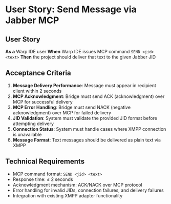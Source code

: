 # User Story: Send Message via Jabber MCP

## User Story
**As a** Warp IDE user
**When** Warp IDE issues MCP command `SEND <jid> <text>`
**Then** the project should deliver that text to the given Jabber JID

## Acceptance Criteria

1. **Message Delivery Performance**: Message must appear in recipient client within 2 seconds
2. **MCP Acknowledgment**: Bridge must send ACK (acknowledgment) over MCP for successful delivery
3. **MCP Error Handling**: Bridge must send NACK (negative acknowledgment) over MCP for failed delivery
4. **JID Validation**: System must validate the provided JID format before attempting delivery
5. **Connection Status**: System must handle cases where XMPP connection is unavailable
6. **Message Format**: Text messages should be delivered as plain text via XMPP

## Technical Requirements

- MCP command format: `SEND <jid> <text>`
- Response time: ≤ 2 seconds
- Acknowledgment mechanism: ACK/NACK over MCP protocol
- Error handling for invalid JIDs, connection failures, and delivery failures
- Integration with existing XMPP adapter functionality
